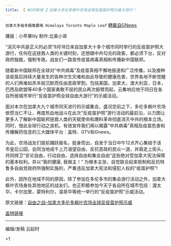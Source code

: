 ```yaml
---
title: 【 #G时新闻 】加拿大多伦多枫叶农场全球反疫苗护照示威大游行！
---
```

`加拿大多倫多楓葉農場 Himalaya Toronto Maple Leaf` [轉載自GNews](https://gnews.org/zh-hans/1542824/)

播报：小苹果lily 制作:北美小哥

“消灭中共是正义的必须”9月18日来自加拿大十多个城市同时举行的反疫苗护照大游行，任何在这拯救人类的关键时刻，还想跟中共勾兑的政客，都必须下台，反对政府独裁，强制专政。战友们一路宣传疫苗病毒真相和传播新中国联邦。

随着新中国联邦在全球对“中共病毒”及疫苗真相不懈地报道和广泛传播，以及接种该疫苗后持续大量发生的各种次生灾难和由此导致的健康危害，世界各地不断觉醒的人们再难如羔羊般沉默而任由恶政宰割。包括美国，加拿大，澳大利亚，日本，巴西及欧盟等40多个国家勇敢不屈的民众再次振臂而起，云集响应地于同日在各自所居城市举行“反疫苗护照全球自由大游行”的示威活动。

面对本次在加拿大九个城市同天进行的示威集会，盛况空前之下，多伦多枫叶农场依惯当仁不让，再度热血地战斗在此次“反疫苗护照”游行活动的最前沿，以力图让更多人了解新中国联邦拯救人类的天赋使命和爆料革命彻底消灭中共的根本立场。同时，借此全球行动之良机，有效宣传我们用以揭露“中共病毒”真相及疫苗危害和传播解药信息的三大媒体平台：盖特、GTV和Gnews。

为此，农场战友们提前踊跃报名，挺身而出，自发于当日中午12点齐心集结于该市皇后公园，会同当地成千上万渴望自由，反抗恶政的民众一道，并肩走上街头，共同捍卫“言论自由，行动自由，选择自由和集会自由”这些绝对受加拿大宪法保障的基本权利。并以“我的健康, 我做主！” 为根本主张，自觉联合起来抵制和反抗特鲁多自由党政府所强制实施的，严重违反加拿大宪法和侵犯人权的“疫苗护照”!

此外，因所在地域不同的原因，除了参加在多伦多市的集会游行活动之外，加拿大枫叶农场身处其他地区的战友们，也正积极参加今天于各自所在城市包括：渥太华，卡尔加里，蒙特利尔，温哥华等统一举行的“反疫苗护照”示威活动。

原文链接：[自由之战–加拿大多伦多枫叶农场全球反疫苗护照示威](https://gnews.org/zh-hans/1539073/)

[盖特链接](https://gettr.com/post/pbkal8cb26)

* * *

编辑/发稿 云起时

+1
